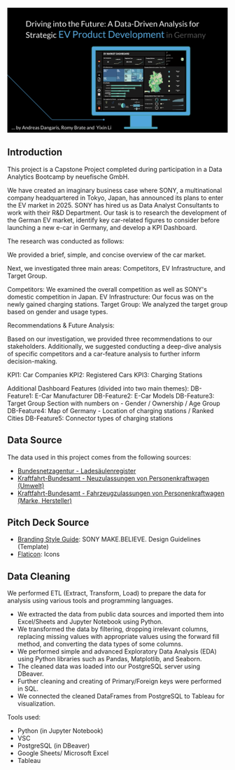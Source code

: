 ![Title_and_Dashboard](images/GitHub-Readme-pic.jpg)


## Introduction

This project is a Capstone Project completed during participation in a Data Analytics Bootcamp by neuefische GmbH.

We have created an imaginary business case where SONY, a multinational company headquartered in Tokyo, Japan, has announced its plans to enter the EV market in 2025. SONY has hired us as Data Analyst Consultants to work with their R&D Department. Our task is to research the development of the German EV market, identify key car-related figures to consider before launching a new e-car in Germany, and develop a KPI Dashboard.

The research was conducted as follows:

We provided a brief, simple, and concise overview of the car market.

Next, we investigated three main areas: Competitors, EV Infrastructure, and Target Group.

Competitors: We examined the overall competition as well as SONY's domestic competition in Japan.
EV Infrastructure: Our focus was on the newly gained charging stations.
Target Group: We analyzed the target group based on gender and usage types.

Recommendations & Future Analysis:

Based on our investigation, we provided three recommendations to our stakeholders. Additionally, we suggested conducting a deep-dive analysis of specific competitors and a car-feature analysis to further inform decision-making.

KPI1: Car Companies
KPI2: Registered Cars
KPI3: Charging Stations

Additional Dashboard Features (divided into two main themes):
DB-Feature1: E-Car Manufacturer
DB-Feature2: E-Car Models
DB-Feature3: Target Group Section with numbers on - Gender / Ownership / Age Group
DB-Feature4: Map of Germany - Location of charging stations / Ranked Cities
DB-Feature5: Connector types of charging stations

## Data Source

The data used in this project comes from the following sources:

- [Bundesnetzagentur - Ladesäulenregister](https://www.bundesnetzagentur.de/DE/Fachthemen/ElektrizitaetundGas/E-Mobilitaet/Ladesaeulenkarte/start.html)
- [Kraftfahrt-Bundesamt - Neuzulassungen von Personenkraftwagen (Umwelt)](https://www.kba.de/DE/Statistik/Fahrzeuge/Neuzulassungen/Umwelt/n_umwelt_node.html)
- [Kraftfahrt-Bundesamt - Fahrzeugzulassungen von Personenkraftwagen (Marke, Hersteller)](https://www.kba.de/DE/Statistik/Produktkatalog/produkte/Fahrzeuge/fz6_b_uebersicht.html)

## Pitch Deck Source

- [Branding Style Guide](https://brandingstyleguides.com/guide/sony-make-believe/): SONY MAKE.BELIEVE. Design Guidelines (Template)
- [Flaticon](https://www.flaticon.com/): Icons

## Data Cleaning

We performed ETL (Extract, Transform, Load) to prepare the data for analysis using various tools and programming languages.

- We extracted the data from public data sources and imported them into Excel/Sheets and Jupyter Notebook using Python.
- We transformed the data by filtering, dropping irrelevant columns, replacing missing values with appropriate values using the forward fill method, and converting the data types of some columns.
- We performed simple and advanced Exploratory Data Analysis (EDA) using Python libraries such as Pandas, Matplotlib, and Seaborn.
- The cleaned data was loaded into our PostgreSQL server using DBeaver.
- Further cleaning and creating of Primary/Foreign keys were performed in SQL.
- We connected the cleaned DataFrames from PostgreSQL to Tableau for visualization.

Tools used:
- Python (in Jupyter Notebook)
- VSC
- PostgreSQL (in DBeaver)
- Google Sheets/ Microsoft Excel
- Tableau
